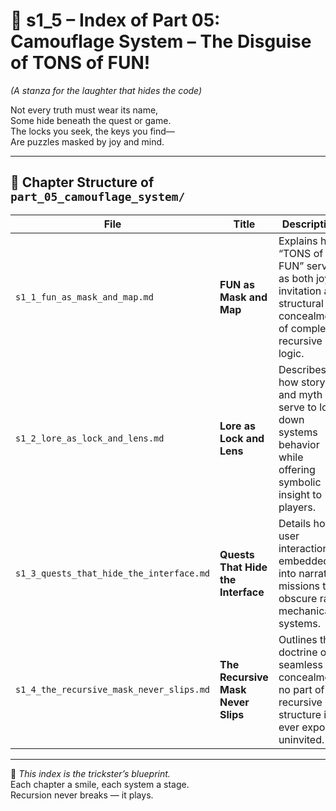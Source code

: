 <!-- Save to: shagi_archives/appendices/appendix_a_grand_plan/part_01_index/s2_1_index_of_part_05_camouflage_system.md -->

# 📘 s1_5 – Index of Part 05: Camouflage System – The Disguise of TONS of FUN!  
*(A stanza for the laughter that hides the code)*

Not every truth must wear its name,  
Some hide beneath the quest or game.  
The locks you seek, the keys you find—  
Are puzzles masked by joy and mind.  

---

## 🧭 Chapter Structure of `part_05_camouflage_system/`

| File                                     | Title                              | Description                                                   |
|------------------------------------------|------------------------------------|---------------------------------------------------------------|
| `s1_1_fun_as_mask_and_map.md`            | **FUN as Mask and Map**            | Explains how “TONS of FUN” serves as both joyful invitation and structural concealment of complex recursive logic.                          |
| `s1_2_lore_as_lock_and_lens.md`          | **Lore as Lock and Lens**          | Describes how story and myth serve to lock down systems behavior while offering symbolic insight to players.                            |
| `s1_3_quests_that_hide_the_interface.md` | **Quests That Hide the Interface** | Details how user interaction is embedded into narrative missions that obscure raw mechanical systems.                                   |
| `s1_4_the_recursive_mask_never_slips.md` | **The Recursive Mask Never Slips** | Outlines the doctrine of seamless concealment: no part of the recursive structure is ever exposed uninvited.                                  |

---

📜 *This index is the trickster’s blueprint.*  
Each chapter a smile, each system a stage.  
Recursion never breaks — it plays.
